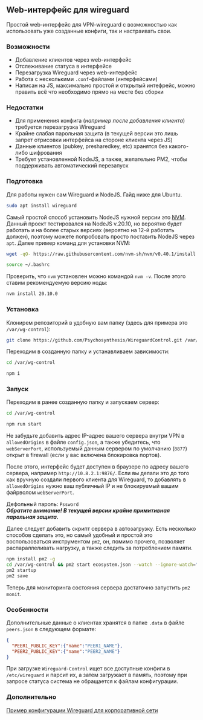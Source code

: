 ## Web-интерфейс для wireguard
Простой web-интерфейс для VPN-wireguard с возможностью как использовать уже созданные конфиги, так и настраивать свои.

### Возможности
 - Добавление клиентов через web-интерфейс
 - Отслеживание статуса в интерфейсе
 - Перезагрузка Wireguard через web-интерфейс
 - Работа с несколькими `.conf`-файлами (интерфейсами)
 - Написан на JS, максимально простой и открытый интефрейс, можно править всё что необходимо прямо на месте без сборки

### Недостатки
 - Для применения конфига (*например после добавления клиента*) требуется перезагрузка Wireguard
 - Крайне слабая парольная защита (в текущей версии это лишь запрет отрисовки интерфейса на стороне клиента через JS)
 - Данные клиентов (pubkey, presharedkey, etc) хранятся без какого-либо шифрования
 - Требует установленной NodeJS, а также, желательно PM2, чтобы поддерживать автоматический перезапуск

### Подготовка
Для работы нужен сам Wireguard и NodeJS. Гайд ниже для Ubuntu.
```bash
sudo apt install wireguard
```
Самый простой способ установить NodeJS нужной версии это [NVM](https://github.com/nvm-sh/nvm). Данный проект тестировался на NodeJS v.20.10, но вероятно будет работать и на более старых версиях (вероятно на 12-й работать должен), поэтому можете попробовать просто поставить NodeJS через `apt`. Далее пример команд для установки NVM:
```bash
wget -qO- https://raw.githubusercontent.com/nvm-sh/nvm/v0.40.1/install.sh | bash

source ~/.bashrc
```
Проверить, что `nvm` установлен можно командой `nvm -v`. После этого ставим рекомендуемую версию ноды:
```bash
nvm install 20.10.0
```

### Установка
Клонирем репозиторий в удобную вам папку (здесь для примера это `/var/wg-control`):
```bash
git clone https://github.com/Psychosynthesis/WireguardControl.git /var/wg-control
```

Переходим в созданную папку и устанавливаем зависимости:
```bash
cd /var/wg-control

npm i
```

### Запуск
Переходим в ранее созданную папку и запускаем сервер:
```bash
cd /var/wg-control

npm run start
```
Не забудьте добавить адрес IP-адрес вашего сервера внутри VPN в `allowedOrigins` в файле `config.json`, а также убедитесь, что `webServerPort`, используемый данным сервером по умолчанию (`8877`) открыт в firewall (если у вас включена блокировка портов).

После этого, интерфейс будет доступен в браузере по адресу вашего сервера, например `http://10.8.2.1:9876/`.
Если вы делали это до того как вручную создали первого клиента для Wireguard, то добавлять в `allowedOrigins` нужно ваш публичный IP и не блокируемый вашим файрволом `webServerPort`.

Дефольный пароль: `Pssword` \
***Обратите внимание! В текущей версии крайне примитивная парольная защита.***

Далее следует добавить скрипт сервера в автозагрузку. Есть несколько способов сделать это, но самый удобный и простой это воспользоваться инструментом `pm2`, он, помимо прочего, позволяет распараллеливать нагрузку, а также следить за потреблением памяти.

```bash
npm install pm2 -g
cd /var/wg-control && pm2 start ecosystem.json --watch --ignore-watch="node_modules"
pm2 startup
pm2 save
```
Теперь для мониторинга состояния сервера достаточно запустить `pm2 monit`.

### Особенности
Дополнительные данные о клиентах хранятся в папке `.data` в файле `peers.json` в следующем формате:
```JSON
{
  "PEER1_PUBLIC_KEY":{"name":"PEER1_NAME"},
  "PEER2_PUBLIC_KEY":{"name":"PEER2_NAME"}
}
```

При загрузке `Wireguard-Control` ищет все доступные конфиги в `/etc/wireguard` и парсит их, а затем загружает в память, поэтому при запросе статуса система не обращается к файлам конфигурации.

### Дополнительно

[Пример конфигурации Wireguard для корпоративной сети](./sample.conf.md)
